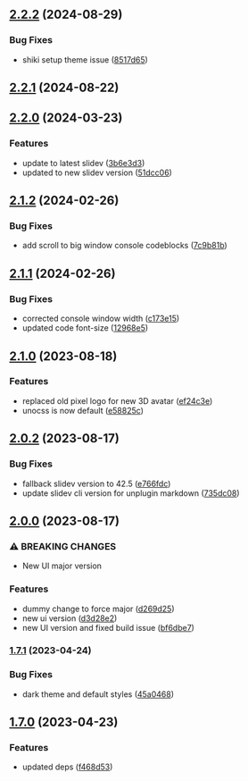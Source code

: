 ## [2.2.2](https://github.com/jimmylansrq/slidev-theme-penguin/compare/v2.2.1...v2.2.2) (2024-08-29)

### Bug Fixes

- shiki setup theme issue ([8517d65](https://github.com/jimmylansrq/slidev-theme-penguin/commit/8517d652d8069d8fda9af655743ebc164a806b7a))

## [2.2.1](https://github.com/jimmylansrq/slidev-theme-penguin/compare/v2.2.0...v2.2.1) (2024-08-22)

## [2.2.0](https://github.com/jimmylansrq/slidev-theme-penguin/compare/v2.1.2...v2.2.0) (2024-03-23)

### Features

- update to latest slidev ([3b6e3d3](https://github.com/jimmylansrq/slidev-theme-penguin/commit/3b6e3d3bf594039687924b1b757ab8ecdb61a403))
- updated to new slidev version ([51dcc06](https://github.com/jimmylansrq/slidev-theme-penguin/commit/51dcc069334b8b2610f3931959dec12da8d5592f))

## [2.1.2](https://github.com/jimmylansrq/slidev-theme-penguin/compare/v2.1.1...v2.1.2) (2024-02-26)

### Bug Fixes

- add scroll to big window console codeblocks ([7c9b81b](https://github.com/jimmylansrq/slidev-theme-penguin/commit/7c9b81b8c18e14e9849ec3a65d80d2ce08c3a441))

## [2.1.1](https://github.com/jimmylansrq/slidev-theme-penguin/compare/v2.1.0...v2.1.1) (2024-02-26)

### Bug Fixes

- corrected console window width ([c173e15](https://github.com/jimmylansrq/slidev-theme-penguin/commit/c173e15394c086b1ec3ca9f9fffa02806b993f56))
- updated code font-size ([12968e5](https://github.com/jimmylansrq/slidev-theme-penguin/commit/12968e51b6f72f5e3755e7d2bc4724532a61a9ef))

## [2.1.0](https://github.com/jimmylansrq/slidev-theme-penguin/compare/v2.0.2...v2.1.0) (2023-08-18)

### Features

- replaced old pixel logo for new 3D avatar ([ef24c3e](https://github.com/jimmylansrq/slidev-theme-penguin/commit/ef24c3e313acf973e246dccbb22f352d0dcab732))
- unocss is now default ([e58825c](https://github.com/jimmylansrq/slidev-theme-penguin/commit/e58825c06b1797ce7d8bb739975feb916b13966b))

## [2.0.2](https://github.com/jimmylansrq/slidev-theme-penguin/compare/v2.0.0...v2.0.2) (2023-08-17)

### Bug Fixes

- fallback slidev version to 42.5 ([e766fdc](https://github.com/jimmylansrq/slidev-theme-penguin/commit/e766fdc428bbc9bded52ff805c60a79af4ba1f5e))
- update slidev cli version for unplugin markdown ([735dc08](https://github.com/jimmylansrq/slidev-theme-penguin/commit/735dc08b9f8a368d5d9606340fd82cfef718e521))

## [2.0.0](https://github.com/jimmylansrq/slidev-theme-penguin/compare/v1.7.1...v2.0.0) (2023-08-17)

### ⚠ BREAKING CHANGES

- New UI major version

### Features

- dummy change to force major ([d269d25](https://github.com/jimmylansrq/slidev-theme-penguin/commit/d269d257ce73f10e963bbad7a4e04a46539e150b))
- new ui version ([d3d28e2](https://github.com/jimmylansrq/slidev-theme-penguin/commit/d3d28e2cc56daac1f57d05b5e5dfe0bc9add6673))
- new UI version and fixed build issue ([bf6dbe7](https://github.com/jimmylansrq/slidev-theme-penguin/commit/bf6dbe7c620ab20a82f389f5a125e043c8fa8032))

### [1.7.1](https://github.com/jimmylansrq/slidev-theme-penguin/compare/v1.7.0...v1.7.1) (2023-04-24)

### Bug Fixes

- dark theme and default styles ([45a0468](https://github.com/jimmylansrq/slidev-theme-penguin/commit/45a046895e9e561e1bf0635b1a34c6223ddc1207))

## [1.7.0](https://github.com/jimmylansrq/slidev-theme-penguin/compare/v1.6.1...v1.7.0) (2023-04-23)

### Features

- updated deps ([f468d53](https://github.com/jimmylansrq/slidev-theme-penguin/commit/f468d5365b2fd7671b53384ffdc4247fdd93da89))
